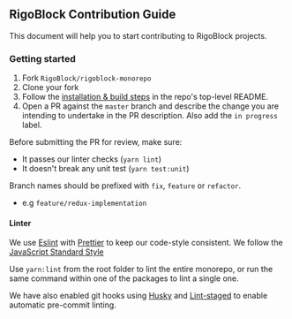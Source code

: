 ## RigoBlock Contribution Guide

This document will help you to start contributing to RigoBlock projects.

### Getting started

1.  Fork `RigoBlock/rigoblock-monorepo`
2.  Clone your fork
3.  Follow the [installation & build steps](https://github.com/RigoBlock/rigoblock-monorepo#installation) in the repo's top-level README.
5.  Open a PR against the `master` branch and describe the change you are intending to undertake in the PR description. Also add the `in progress` label.

Before submitting the PR for review, make sure:

-   It passes our linter checks (`yarn lint`)
-   It doesn't break any unit test (`yarn test:unit`)

Branch names should be prefixed with `fix`, `feature` or `refactor`.

-   e.g `feature/redux-implementation`

#### Linter

We use [Eslint](https://github.com/eslint/eslint) with [Prettier](https://github.com/prettier/prettier) to keep our code-style consistent. We follow the [JavaScript Standard Style](https://standardjs.com/)

Use `yarn:lint` from the root folder to lint the entire monorepo, or run the same command within one of the packages to lint a single one.

We have also enabled git hooks using [Husky](https://github.com/typicode/husky) and [Lint-staged](https://github.com/okonet/lint-staged#readme) to enable automatic pre-commit linting.
